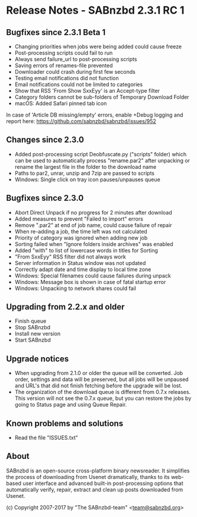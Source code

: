Release Notes - SABnzbd 2.3.1 RC 1
=========================================================

## Bugfixes since 2.3.1 Beta 1
- Changing priorities when jobs were being added could cause freeze
- Post-processing scripts could fail to run
- Always send failure_url to post-processing scripts
- Saving errors of renames-file prevented
- Downloader could crash during first few seconds
- Testing email notifications did not function
- Email notifications could not be limited to categories
- Show that RSS 'From Show SxxEyy' is an Accept-type filter
- Category folders cannot be sub-folders of Temporary Download Folder
- macOS: Added Safari pinned tab icon

In case of 'Article DB missing/empty' errors, enable +Debug logging
and report here: https://github.com/sabnzbd/sabnzbd/issues/952


## Changes since 2.3.0
- Added post-processing script Deobfuscate.py ("scripts" folder) which
  can be used to automatically process "rename.par2" after unpacking
  or rename the largest file in the folder to the download name
- Paths to par2, unrar, unzip and 7zip are passed to scripts
- Windows: Single click on tray icon pauses/unpauses queue

## Bugfixes since 2.3.0
- Abort Direct Unpack if no progress for 2 minutes after download
- Added measures to prevent "Failed to import" errors
- Remove ".par2" at end of job name, could cause failure of repair
- When re-adding a job, the time left was not calculated
- Priority of category was ignored when adding new job
- Sorting failed when "Ignore folders inside archives" was enabled
- Added "with" to list of lowercase words in titles for Sorting
- "From SxxEyy" RSS filter did not always work
- Server information in Status window was not updated
- Correctly adapt date and time display to local time zone
- Windows: Special filenames could cause failures during unpack
- Windows: Message box is shown in case of fatal startup error
- Windows: Unpacking to network shares could fail

## Upgrading from 2.2.x and older
- Finish queue
- Stop SABnzbd
- Install new version
- Start SABnzbd

## Upgrade notices
- When upgrading from 2.1.0 or older the queue will be converted. Job order,
  settings and data will be preserved, but all jobs will be unpaused and
  URL's that did not finish fetching before the upgrade will be lost.
- The organization of the download queue is different from 0.7.x releases.
  This version will not see the 0.7.x queue, but you can restore the jobs
  by going to Status page and using Queue Repair.

## Known problems and solutions
- Read the file "ISSUES.txt"

## About
  SABnzbd is an open-source cross-platform binary newsreader.
  It simplifies the process of downloading from Usenet dramatically, thanks
  to its web-based user interface and advanced built-in post-processing options
  that automatically verify, repair, extract and clean up posts downloaded
  from Usenet.

  (c) Copyright 2007-2017 by "The SABnzbd-team" \<team@sabnzbd.org\>
